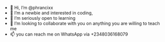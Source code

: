- 👋 Hi, I’m @phrancixx
- 👀 I’m a newbie and interested in coding,
- 🌱 I’m seriously open to learning 
- 💞️ I’m looking to collaborate with you on anything you are willing to teach me
- 📫 you can reach me on WhatsApp via +2348036168079

<!---
phrancixx/phrancixx is a ✨ special ✨ repository because its `README.md` (this file) appears on your GitHub profile.
You can click the Preview link to take a look at your changes.
--->
